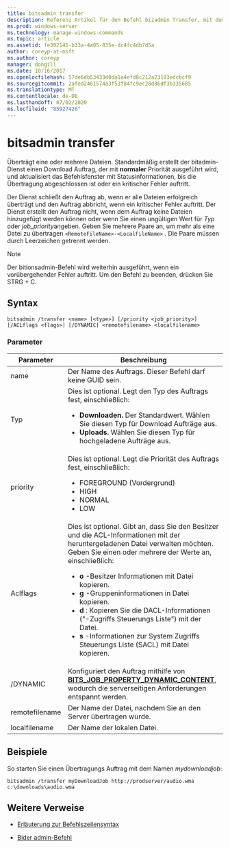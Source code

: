 ```yaml
---
title: bitsadmin transfer
description: Referenz Artikel für den Befehl bizadmin Transfer, mit dem eine oder mehrere Dateien übertragen werden.
ms.prod: windows-server
ms.technology: manage-windows-commands
ms.topic: article
ms.assetid: fe302141-b33a-4a05-835e-dc4fc4db7d5a
author: coreyp-at-msft
ms.author: coreyp
manager: dongill
ms.date: 10/16/2017
ms.openlocfilehash: 57de6db53433d0da1a4efd8c212a23183edcbcf9
ms.sourcegitcommit: 2afed2461574a3f53f84fc9ec28d86df3b335685
ms.translationtype: MT
ms.contentlocale: de-DE
ms.lasthandoff: 07/02/2020
ms.locfileid: "85927426"
---
```

# <a name="bitsadmin-transfer"></a>bitsadmin transfer

Überträgt eine oder mehrere Dateien. Standardmäßig erstellt der bitadmin-Dienst einen Download Auftrag, der mit **normaler** Priorität ausgeführt wird, und aktualisiert das Befehlsfenster mit Statusinformationen, bis die Übertragung abgeschlossen ist oder ein kritischer Fehler auftritt.

Der Dienst schließt den Auftrag ab, wenn er alle Dateien erfolgreich überträgt und den Auftrag abbricht, wenn ein kritischer Fehler auftritt. Der Dienst erstellt den Auftrag nicht, wenn dem Auftrag keine Dateien hinzugefügt werden können oder wenn Sie einen ungültigen Wert für *Typ* oder *job_priority*angeben. Geben Sie mehrere Paare an, um mehr als eine Datei zu übertragen `<RemoteFileName>-<LocalFileName>` . Die Paare müssen durch Leerzeichen getrennt werden.

> [!NOTE]
> Der bitionsadmin-Befehl wird weiterhin ausgeführt, wenn ein vorübergehender Fehler auftritt. Um den Befehl zu beenden, drücken Sie STRG + C.

## <a name="syntax"></a>Syntax

```
bitsadmin /transfer <name> [<type>] [/priority <job_priority>] [/ACLflags <flags>] [/DYNAMIC] <remotefilename> <localfilename>
```

### <a name="parameters"></a>Parameter

| Parameter | Beschreibung |
| --------- | ----------- |
| name | Der Name des Auftrags. Dieser Befehl darf keine GUID sein. |
| Typ | Dies ist optional. Legt den Typ des Auftrags fest, einschließlich:<ul><li>**Downloaden.** Der Standardwert. Wählen Sie diesen Typ für Download Aufträge aus.</li><li>**Uploads.** Wählen Sie diesen Typ für hochgeladene Aufträge aus.</li></ul> |
| priority | Dies ist optional. Legt die Priorität des Auftrags fest, einschließlich:<ul><li>FOREGROUND (Vordergrund)</li><li>HIGH</li><li>NORMAL</li><li>LOW</li></ul> |
| Aclflags | Dies ist optional. Gibt an, dass Sie den Besitzer und die ACL-Informationen mit der heruntergeladenen Datei verwalten möchten. Geben Sie einen oder mehrere der Werte an, einschließlich:<ul><li>**o** -Besitzer Informationen mit Datei kopieren.</li><li>**g** -Gruppeninformationen in Datei kopieren.</li><li>**d** : Kopieren Sie die DACL-Informationen ("-Zugriffs Steuerungs Liste") mit der Datei.</li><li>**s** -Informationen zur System Zugriffs Steuerungs Liste (SACL) mit Datei kopieren.</li></ul> |
| /DYNAMIC | Konfiguriert den Auftrag mithilfe von [**BITS_JOB_PROPERTY_DYNAMIC_CONTENT**](https://docs.microsoft.com/windows/win32/api/bits5_0/ne-bits5_0-bits_job_property_id), wodurch die serverseitigen Anforderungen entspannt werden. |
| remotefilename | Der Name der Datei, nachdem Sie an den Server übertragen wurde. |
| localfilename | Der Name der lokalen Datei. |

## <a name="examples"></a>Beispiele

So starten Sie einen Übertragungs Auftrag mit dem Namen *mydownloadjob*:

```
bitsadmin /transfer myDownloadJob http://prodserver/audio.wma c:\downloads\audio.wma
```

## <a name="additional-references"></a>Weitere Verweise

- [Erläuterung zur Befehlszeilensyntax](command-line-syntax-key.md)

- [Bider admin-Befehl](bitsadmin.md)
